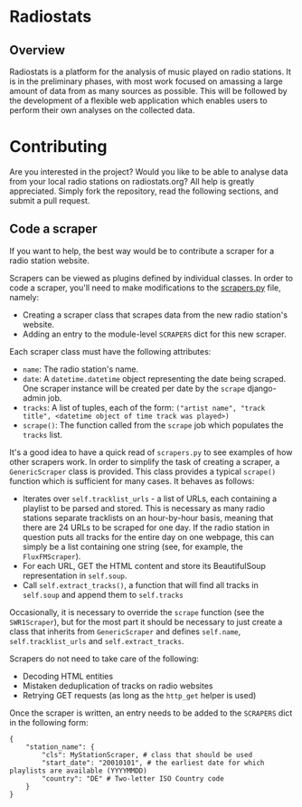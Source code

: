 # Radiostats

## Overview

Radiostats is a platform for the analysis of music played on radio stations. 
It is in the preliminary phases, with most work focused on amassing a large 
amount of data from as many sources as possible. This will be followed by
the development of a flexible web application which enables users to perform
their own analyses on the collected data. 

# Contributing

Are you interested in the project? Would you like to be able to analyse data from
your local radio stations on radiostats.org? All help is greatly appreciated.
Simply fork the repository, read the following sections, and submit a pull request.

## Code a scraper

If you want to help, the best way would be to contribute a scraper for a radio
station website.

Scrapers can be viewed as plugins defined by individual classes. In order to
code a scraper, you'll need to make modifications to the
[scrapers.py](https://github.com/kopf/radiostats/blob/master/scraper/scrapers.py) 
file, namely:

* Creating a scraper class that scrapes data from the new radio station's website.
* Adding an entry to the module-level `SCRAPERS` dict for this new scraper.

Each scraper class must have the following attributes:

* `name`: The radio station's name.
* `date`: A `datetime.datetime` object representing the date being scraped. One 
scraper instance will be created per date by the `scrape` django-admin job.
* `tracks`: A list of tuples, each of the form: `("artist name", "track title", <datetime object of time track was played>)`
* `scrape()`: The function called from the `scrape` job which populates the `tracks` list.

It's a good idea to have a quick read of `scrapers.py` to see examples of
how other scrapers work. In order to simplify the task of creating a scraper,
a `GenericScraper` class is provided. This class provides a typical `scrape()`
function which is sufficient for many cases. It behaves as follows:

* Iterates over `self.tracklist_urls` - a list of URLs, each containing a playlist
to be parsed and stored. This is necessary as many radio stations separate
tracklists on an hour-by-hour basis, meaning that there are 24 URLs to be scraped for one day. If the radio station in question puts all tracks for the entire day on one webpage, this can simply be a list containing one string (see, for example, the `FluxFMScraper`).
* For each URL, GET the HTML content and store its BeautifulSoup representation in `self.soup`.
* Call `self.extract_tracks()`, a function that will find all tracks in `self.soup` and append them to `self.tracks`

Occasionally, it is necessary to override the `scrape` function (see the `SWR1Scraper`),
but for the most part it should be necessary to just create a class that inherits from `GenericScraper`
and defines `self.name`, `self.tracklist_urls` and `self.extract_tracks`. 

Scrapers do not need to take care of the following:

* Decoding HTML entities
* Mistaken deduplication of tracks on radio websites
* Retrying GET requests (as long as the `http_get` helper is used)

Once the scraper is written, an entry needs to be added to the `SCRAPERS` dict in the following form:

````
{
    "station_name": {
        "cls": MyStationScraper, # class that should be used
        "start_date": "20010101", # the earliest date for which playlists are available (YYYYMMDD)
        "country": "DE" # Two-letter ISO Country code
    }
}
````
